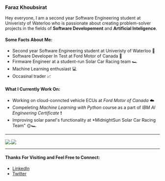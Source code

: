 ### Faraz Khoubsirat

Hey everyone, I am a second year Software Engineering student at Univeristy of Waterloo who is passionate about creating problem-solver projects in the fields of **Software Developement** and **Artificial Inteligence**.

#### Some Facts About Me:
- Second year Software Engineering student at Univeristy of Waterloo 🏫
- Software Developer In Test at Ford Motor of Canada 🚗
- Firmware Engineer at a student-run Solar Car Racing team 🏎️
- Machine Learning enthusiast 💻
- Occasinal trader 📈


#### What I Currently Work On:
- Working on cloud-conncted vehicle ECUs at *Ford Motor of Canada* ☁️
- Compeleting *Machine Learning with Python* course as a part of *IBM AI Engineering Certificate* ❗
- Improving solar panel's functionality at *MidnightSun Solar Car Racing Team" 🌞🏎️

---

<a href="https://github.com/anuraghazra/github-readme-stats">
  <img align="center" src="https://github-readme-stats.vercel.app/api?username=farazkh80&count_private=true&show_icons=true&theme=radical&title_color='#42ddf5'&text_color='#55de4e'&icon_color='#c45a73'" />
</a>
<a href="https://github.com/anuraghazra/convoychat">
  <img align="center" src="https://github-readme-stats.vercel.app/api/top-langs/?username=farazkh80&layout=compact&&langs_count=8&hide=SCSS,PowerShell&theme=radical&title_color='#42ddf5'&text_color='#55de4e'&icon_color='#c45a73')](https://github.com/farazkh80/github-readme-stats" />
</a>
 
 
 ---
 
 #### Thanks For Visiting and Feel Free to Connect:
 - [LinkedIn](https://www.linkedin.com/in/farazkh80/)
 - [Twitter](https://twitter.com/farazkh80)
